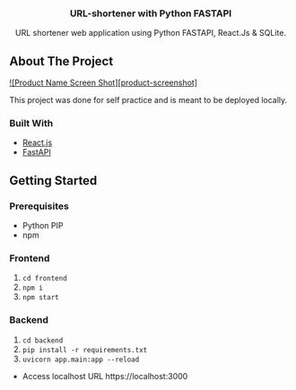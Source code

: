 <div id="top"></div>
<h3 align="center">URL-shortener with Python FASTAPI</h3>

  <p align="center">
    URL shortener web application using Python FASTAPI, React.Js & SQLite.
  </p>
</div>

<!-- ABOUT THE PROJECT -->

## About The Project

[![Product Name Screen Shot][product-screenshot]](https://github.com/andrewliewkk/url-shortener/blob/[branch]/Capture.png?raw=true)

This project was done for self practice and is meant to be deployed locally.

### Built With

- [React.js](https://reactjs.org/)
- [FastAPI](https://fastapi.tiangolo.com/)

<!-- GETTING STARTED -->

## Getting Started

### Prerequisites

- Python PIP
- npm

### Frontend

1. `cd frontend`
2. `npm i `
3. `npm start`

### Backend

1. `cd backend`
2. `pip install -r requirements.txt`
3. `uvicorn app.main:app --reload`

- Access localhost URL https://localhost:3000
